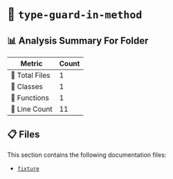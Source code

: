# 📁 `type-guard-in-method`

## 📊 Analysis Summary For Folder

| Metric | Count |
|--------|-------|
| 📁 Total Files | 1 |
| 🧱 Classes | 1 |
| 🔧 Functions | 1 |
| 🔢 Line Count | 11 |


## 📋 Files

This section contains the following documentation files:

- [`fixture`](./fixture.md)